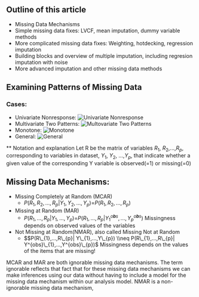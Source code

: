 Outline of this article
-----------------------

-   Missing Data Mechanisms
-   Simple missing data fixes: LVCF, mean imputation, dummy variable
    methods
-   More complicated missing data fixes: Weighting, hotdecking,
    regression imputation
-   Building blocks and overview of multiple imputation, including
    regresion imputation with noise
-   More advanced imputation and other missing data methods

Examining Patterns of Missing Data
----------------------------------

### Cases:

-   Univariate Nonresponse: ![Univariate
    Nonresponse](/Users/YaoJunyan/Documents/pic/a.jpeg)
-   Multivariate Two Patterns: ![Multovariate Two
    Patterns](/Users/YaoJunyan/Documents/pic/b.png)
-   Monotone: ![Monotone](/Users/YaoJunyan/Documents/pic/c.png)
-   General: ![General](/Users/YaoJunyan/Documents/pic/d.png)

\*\* Notation and explanation Let R be the matrix of variables
*R*<sub>1</sub>, *R*<sub>2</sub>,...,*R*<sub>*p*</sub>, corresponding to
variables in dataset, *Y*<sub>1</sub>, *Y*<sub>2</sub>,
...,*Y*<sub>*p*</sub>, that indicate whether a given value of the
corresponding Y variable is observed(=1) or missing(=0)

Missing Data Mechanisms:
------------------------

-   Missing Completely at Random (MCAR)
    -   *P*(*R*<sub>1</sub>, *R*<sub>2</sub>, ..., *R*<sub>*p*</sub>|*Y*<sub>1</sub>, *Y*<sub>2</sub>, ..., *Y*<sub>*p*</sub>)=*P*(*R*<sub>1</sub>, *R*<sub>2</sub>, ..., *R*<sub>*p*</sub>)
-   Missing at Random (MAR)
    -   *P*(*R*<sub>1</sub>, ..., *R*<sub>*p*</sub>|*Y*<sub>1</sub>, ..., *Y*<sub>*p*</sub>)=*P*(*R*<sub>1</sub>, ..., *R*<sub>*p*</sub>|*Y*<sub>1</sub><sup>*o**b**s*</sup>, ..., *Y*<sub>*p*</sub><sup>*o**b**s*</sup>)
        Missingness depends on observed values of the variables
-   Not Missing at Random(NMAR), also called Missing Not at Random
    -   $$P(R\_{1},...,R\_{p}| Y\_{1},...,Y\_{p}) \\neq P(R\_{1},...,R\_{p}| Y^{obs}\_{1},...,Y^{obs}\_{p})$
        Missingness depends on the values of the items that are missing!

MCAR and MAR are both ignorable missing data mechanisms. The term
ignorable reflects that fact that for these missing data mechanisms we
can make inferences using our data without having to include a model for
the missing data mechanism within our analysis model. NMAR is a
non-ignorable missing data mechanism,
